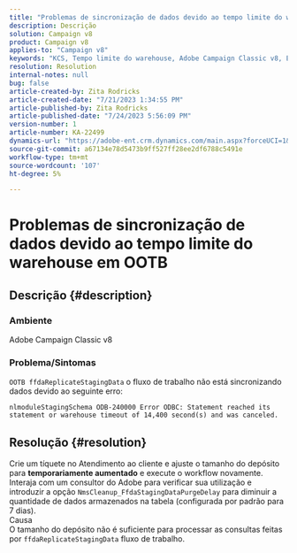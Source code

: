 ```yaml
---
title: "Problemas de sincronização de dados devido ao tempo limite do warehouse em OOTB"
description: Descrição
solution: Campaign v8
product: Campaign v8
applies-to: "Campaign v8"
keywords: "KCS, Tempo limite do warehouse, Adobe Campaign Classic v8, Erro de fluxo de trabalho "
resolution: Resolution
internal-notes: null
bug: false
article-created-by: Zita Rodricks
article-created-date: "7/21/2023 1:34:55 PM"
article-published-by: Zita Rodricks
article-published-date: "7/24/2023 5:56:09 PM"
version-number: 1
article-number: KA-22499
dynamics-url: "https://adobe-ent.crm.dynamics.com/main.aspx?forceUCI=1&pagetype=entityrecord&etn=knowledgearticle&id=58baa25b-cb27-ee11-9966-6045bd0065b6"
source-git-commit: a67134e78d5473b9ff527ff28ee2df6788c5491e
workflow-type: tm+mt
source-wordcount: '107'
ht-degree: 5%

---
```


# Problemas de sincronização de dados devido ao tempo limite do warehouse em OOTB

## Descrição {#description}


### Ambiente

Adobe Campaign Classic v8

### Problema/Sintomas

`OOTB ffdaReplicateStagingData` o fluxo de trabalho não está sincronizando dados devido ao seguinte erro:

`nlmoduleStagingSchema ODB-240000 Error ODBC: Statement reached its statement or warehouse timeout of 14,400 second(s) and was canceled.`




## Resolução {#resolution}


Crie um tíquete no Atendimento ao cliente e ajuste o tamanho do depósito para <b>temporariamente aumentado</b> e execute o workflow novamente.
Interaja com um consultor do Adobe para verificar sua utilização e introduzir a opção `NmsCleanup_FfdaStagingDataPurgeDelay` para diminuir a quantidade de dados armazenados na tabela (configurada por padrão para 7 dias).
<br>Causa<br>O tamanho do depósito não é suficiente para processar as consultas feitas por `ffdaReplicateStagingData` fluxo de trabalho.